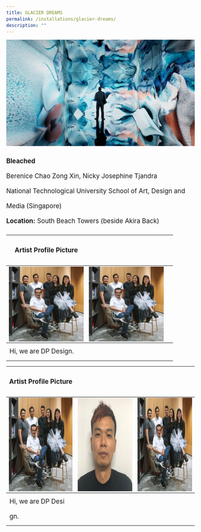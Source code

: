 ```yaml
---
title: GLACIER DREAMS
permalink: /installations/glacier-dreams/
description: ""
---
```

![](/images/Installations/Glacier%20Dreams.jpg)
<p style="font-size:17px; line-height:40px"><b>Bleached</b><br>
Berenice Chao Zong Xin, Nicky Josephine Tjandra<br>
National Technological University School of Art, Design and Media (Singapore)<br>
<b>Location:</b> South Beach Towers (beside Akira Back)</p>



<table>
<tbody><tr><th><p style="font-size:17px; line-height:40px">Artist Profile Picture
	</p></th>
</tr></tbody>
	<tbody>
		<tr>
			<td colspan="1"><img style="width:200px; height:200px;" align="left" src="/images/ruffledice-dpd%20-testing.png"></td><td colspan="1"><img style="width:200px; height:200px;" align="left" src="/images/ruffledice-dpd%20-testing.png"></td><td>&nbsp;</td></tr>
		</tbody><tbody><tr><td align="left" style="font-size:17px; line-height:40px;">Hi, we are DP Design.
		</td></tr>
	</tbody>
</table>

<table>
<tbody><tr><th><p style="font-size:17px; line-height:40px">Artist Profile Picture
	</p></th>
</tr></tbody>
	<tbody>
		<tr>
			<td colspan="1"><img style="width:250px; height:250px;" align="left" src="/images/ruffledice-dpd%20-testing.png"></td> 
			<td colspan="1"><img style="width:250px; height:250px;" align="left" src="/images/plastic%20whale%201-testing.png"></td> 
			<td colspan="1"><img style="width:250px; height:250px;" align="left" src="/images/ruffledice-dpd%20-testing.png"></td></tr>
		</tbody><tbody><tr><td align="left" style="font-size:17px; line-height:40px;">Hi, we are DP Desi gn. 
			</td></tr>
	</tbody>
</table>